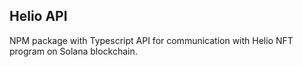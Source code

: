 ## Helio API

NPM package with Typescript API for communication with Helio NFT program on Solana blockchain.


